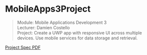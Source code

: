 # MobileApps3Project
> Module: Mobile Applications Development 3  
> Lecturer: Damien Costello  
> Project: Create a UWP app with responsive UI across multiple devices. Use mobile services for data storage and retrieval.  

[Project Spec PDF](https://learnonline.gmit.ie/pluginfile.php/187530/mod_resource/content/0/Mobile%20Applications%20Development%202%20-%20Project.pdf)
